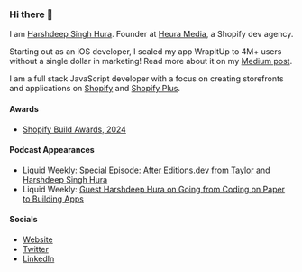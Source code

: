 ### Hi there 👋
I am [Harshdeep Singh Hura](https://harshdeephura.com). Founder at [Heura Media](https://heuramedia.com), a Shopify dev agency.

Starting out as an iOS developer, I scaled my app WrapItUp to 4M+ users without a single dollar in marketing! Read more about it on my [Medium post](https://medium.com/@kinngh/refusing-20m-in-acquisition-1-5m-users-and-the-story-of-how-i-built-it-all-for-99-year-1351e624e62f).

I am a full stack JavaScript developer with a focus on creating storefronts and applications on [Shopify](https://shopify.com) and [Shopify Plus](https://www.shopify.com/plus).

#### Awards
- [Shopify Build Awards, 2024](https://www.shopify.com/partners/blog/2024-shopify-build-awards#:~:text=Harshdeep)

#### Podcast Appearances
- Liquid Weekly: [Special Episode: After Editions.dev from Taylor and Harshdeep Singh Hura](https://youtu.be/GX-66bKYhVA?si=CQMvpKHBZSuwUrLG&t=3410)
- Liquid Weekly: [Guest Harshdeep Hura on Going from Coding on Paper to Building Apps](https://www.youtube.com/watch?v=St60-232wUU)

#### Socials
- [Website](https://harshdeephura.com)
- [Twitter](https://twitter.com/kinngh)
- [LinkedIn](https://www.linkedin.com/in/theharshdeep/)
